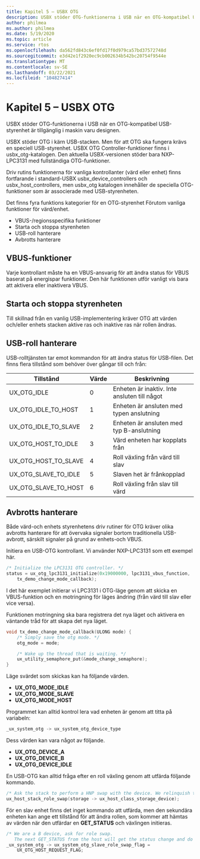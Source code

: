 ```yaml
---
title: Kapitel 5 – USBX OTG
description: USBX stöder OTG-funktionerna i USB när en OTG-kompatibel USB-styrenhet är tillgänglig i maskin varu designen.
author: philmea
ms.author: philmea
ms.date: 5/19/2020
ms.topic: article
ms.service: rtos
ms.openlocfilehash: da562fd843c6ef0fd17f0d979ca57bd37572748d
ms.sourcegitcommit: e3d42e1f2920ec9cb002634b542bc20754f9544e
ms.translationtype: MT
ms.contentlocale: sv-SE
ms.lasthandoff: 03/22/2021
ms.locfileid: "104827414"
---
```

# <a name="chapter-5---usbx-otg"></a>Kapitel 5 – USBX OTG

USBX stöder OTG-funktionerna i USB när en OTG-kompatibel USB-styrenhet är tillgänglig i maskin varu designen.

USBX stöder OTG i kärn USB-stacken. Men för att OTG ska fungera krävs en speciell USB-styrenhet. USBX OTG Controller-funktioner finns i usbx_otg-katalogen. Den aktuella USBX-versionen stöder bara NXP-LPC3131 med fullständiga OTG-funktioner.

Driv rutins funktionerna för vanliga kontrollanter (värd eller enhet) finns fortfarande i standard-USBX usbx_device_controllers och usbx_host_controllers, men usbx_otg katalogen innehåller de speciella OTG-funktioner som är associerade med USB-styrenheten.

Det finns fyra funktions kategorier för en OTG-styrenhet Förutom vanliga funktioner för värd/enhet.

- VBUS-/regionsspecifika funktioner
- Starta och stoppa styrenheten
- USB-roll hanterare
- Avbrotts hanterare

## <a name="vbus-functions"></a>VBUS-funktioner

Varje kontrollant måste ha en VBUS-ansvarig för att ändra status för VBUS baserat på energispar funktioner. Den här funktionen utför vanligt vis bara att aktivera eller inaktivera VBUS.

## <a name="start-and-stop-the-controller"></a>Starta och stoppa styrenheten

Till skillnad från en vanlig USB-implementering kräver OTG att värden och/eller enhets stacken aktive ras och inaktive ras när rollen ändras.

## <a name="usb-role-manager"></a>USB-roll hanterare

USB-rolltjänsten tar emot kommandon för att ändra status för USB-filen. Det finns flera tillstånd som behöver över gångar till och från:

| Tillstånd                    | Värde | Beskrivning                                           |
| ------------------------ | ----- | ----------------------------------------------------- |
| UX_OTG_IDLE            | 0     | Enheten är inaktiv. Inte ansluten till något |
| UX_OTG_IDLE_TO_HOST  | 1     | Enheten är ansluten med typen anslutning             |
| UX_OTG_IDLE_TO_SLAVE | 2     | Enheten är ansluten med typ B-anslutning             |
| UX_OTG_HOST_TO_IDLE  | 3     | Värd enheten har kopplats från                          |
| UX_OTG_HOST_TO_SLAVE | 4     | Roll växling från värd till slav                          |
| UX_OTG_SLAVE_TO_IDLE | 5     | Slaven het är frånkopplad                          |
| UX_OTG_SLAVE_TO_HOST | 6     | Roll växling från slav till värd                          |

## <a name="interrupt-handlers"></a>Avbrotts hanterare

Både värd-och enhets styrenhetens driv rutiner för OTG kräver olika avbrotts hanterare för att övervaka signaler bortom traditionella USB-avbrott, särskilt signaler på grund av enhets-och VBUS.

Initiera en USB-OTG kontrollant. Vi använder NXP-LPC3131 som ett exempel här.

```C
/* Initialize the LPC3131 OTG controller. */
status = ux_otg_lpc3131_initialize(0x19000000, lpc3131_vbus_function,
    tx_demo_change_mode_callback);
```

I det här exemplet initierar vi LPC3131 i OTG-läge genom att skicka en VBUS-funktion och en motringning för läges ändring (från värd till slav eller vice versa).

Funktionen motringning ska bara registrera det nya läget och aktivera en väntande tråd för att skapa det nya läget.

```C
void tx_demo_change_mode_callback(ULONG mode) {
    /* Simply save the otg mode. */
    otg_mode = mode;

    /* Wake up the thread that is waiting. */
    ux_utility_semaphore_put(&mode_change_semaphore);
}
```

Läge svärdet som skickas kan ha följande värden.

- **UX_OTG_MODE_IDLE**
- **UX_OTG_MODE_SLAVE**
- **UX_OTG_MODE_HOST**

Programmet kan alltid kontrol lera vad enheten är genom att titta på variabeln:

```C
_ux_system_otg -> ux_system_otg_device_type
```

Dess värden kan vara något av följande.

- **UX_OTG_DEVICE_A**
- **UX_OTG_DEVICE_B**
- **UX_OTG_DEVICE_IDLE**

En USB-OTG kan alltid fråga efter en roll växling genom att utfärda följande kommando.

```C
/* Ask the stack to perform a HNP swap with the device. We relinquish the host role to A device. */
ux_host_stack_role_swap(storage -> ux_host_class_storage_device);
```

För en slav enhet finns det inget kommando att utfärda, men den sekundära enheten kan ange ett tillstånd för att ändra rollen, som kommer att hämtas av värden när den utfärdar en **GET_STATUS** och växlingen initieras.

```C
/* We are a B device, ask for role swap.
   The next GET_STATUS from the host will get the status change and do the HNP. */
_ux_system_otg -> ux_system_otg_slave_role_swap_flag =
    UX_OTG_HOST_REQUEST_FLAG;
```
